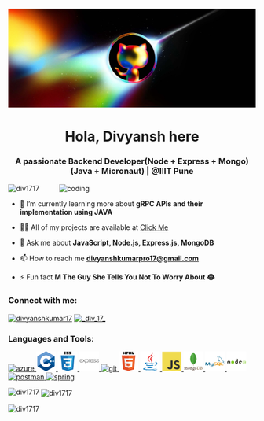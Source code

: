 ![](https://github.com/div1717/div1717/blob/main/banner.png)
<h1 align="center">Hola, Divyansh here</h1>
<h3 align="center">A passionate Backend Developer(Node + Express + Mongo) (Java + Micronaut) | @IIIT Pune</h3>

<img align="right" alt="coding" width="400" src="https://media0.giphy.com/media/v1.Y2lkPTc5MGI3NjExNGpzNGNubWs5d3Btbm80ZDhxZnRnd3dlOWVmbmY2cHN4N2RzYWZobyZlcD12MV9naWZzX3NlYXJjaCZjdD1n/bGgsc5mWoryfgKBx1u/200w.gif">

<p align="left"> <img src="https://komarev.com/ghpvc/?username=div1717&label=Profile%20views&color=0e75b6&style=flat" alt="div1717" /> </p>

- 🌱 I’m currently learning more about **gRPC APIs and their implementation using JAVA**

- 👨‍💻 All of my projects are available at [Click Me](https://github.com/div1717?tab=repositories)

- 💬 Ask me about **JavaScript, Node.js, Express.js, MongoDB**

- 📫 How to reach me **divyanshkumarpro17@gmail.com**

- ⚡ Fun fact **M The Guy She Tells You Not To Worry About 😂**

<h3 align="left">Connect with me:</h3>
<p align="left">
<a href="https://linkedin.com/in/divyanshkumar17" target="blank"><img align="center" src="https://raw.githubusercontent.com/rahuldkjain/github-profile-readme-generator/master/src/images/icons/Social/linked-in-alt.svg" alt="divyanshkumar17" height="30" width="40" /></a>
<a href="https://instagram.com/_div_17_" target="blank"><img align="center" src="https://raw.githubusercontent.com/rahuldkjain/github-profile-readme-generator/master/src/images/icons/Social/instagram.svg" alt="_div_17_" height="30" width="40" /></a>
</p>

<h3 align="left">Languages and Tools:</h3>
<p align="left"> <a href="https://azure.microsoft.com/en-in/" target="_blank" rel="noreferrer"> <img src="https://www.vectorlogo.zone/logos/microsoft_azure/microsoft_azure-icon.svg" alt="azure" width="40" height="40"/> </a> <a href="https://www.w3schools.com/cpp/" target="_blank" rel="noreferrer"> <img src="https://raw.githubusercontent.com/devicons/devicon/master/icons/cplusplus/cplusplus-original.svg" alt="cplusplus" width="40" height="40"/> </a> <a href="https://www.w3schools.com/css/" target="_blank" rel="noreferrer"> <img src="https://raw.githubusercontent.com/devicons/devicon/master/icons/css3/css3-original-wordmark.svg" alt="css3" width="40" height="40"/> </a> <a href="https://expressjs.com" target="_blank" rel="noreferrer"> <img src="https://raw.githubusercontent.com/devicons/devicon/master/icons/express/express-original-wordmark.svg" alt="express" width="40" height="40"/> </a> <a href="https://git-scm.com/" target="_blank" rel="noreferrer"> <img src="https://www.vectorlogo.zone/logos/git-scm/git-scm-icon.svg" alt="git" width="40" height="40"/> </a> <a href="https://www.w3.org/html/" target="_blank" rel="noreferrer"> <img src="https://raw.githubusercontent.com/devicons/devicon/master/icons/html5/html5-original-wordmark.svg" alt="html5" width="40" height="40"/> </a> <a href="https://www.java.com" target="_blank" rel="noreferrer"> <img src="https://raw.githubusercontent.com/devicons/devicon/master/icons/java/java-original.svg" alt="java" width="40" height="40"/> </a> <a href="https://developer.mozilla.org/en-US/docs/Web/JavaScript" target="_blank" rel="noreferrer"> <img src="https://raw.githubusercontent.com/devicons/devicon/master/icons/javascript/javascript-original.svg" alt="javascript" width="40" height="40"/> </a> <a href="https://www.mongodb.com/" target="_blank" rel="noreferrer"> <img src="https://raw.githubusercontent.com/devicons/devicon/master/icons/mongodb/mongodb-original-wordmark.svg" alt="mongodb" width="40" height="40"/> </a> <a href="https://www.mysql.com/" target="_blank" rel="noreferrer"> <img src="https://raw.githubusercontent.com/devicons/devicon/master/icons/mysql/mysql-original-wordmark.svg" alt="mysql" width="40" height="40"/> </a> <a href="https://nodejs.org" target="_blank" rel="noreferrer"> <img src="https://raw.githubusercontent.com/devicons/devicon/master/icons/nodejs/nodejs-original-wordmark.svg" alt="nodejs" width="40" height="40"/> </a> <a href="https://postman.com" target="_blank" rel="noreferrer"> <img src="https://www.vectorlogo.zone/logos/getpostman/getpostman-icon.svg" alt="postman" width="40" height="40"/> </a> <a href="https://spring.io/" target="_blank" rel="noreferrer"> <img src="https://www.vectorlogo.zone/logos/springio/springio-icon.svg" alt="spring" width="40" height="40"/> </a> </p>

<p><img align="left" src="https://github-readme-stats.vercel.app/api/top-langs?username=div1717&show_icons=true&locale=en&layout=compact" alt="div1717" /></p>

<p>&nbsp;<img align="center" src="https://github-readme-stats.vercel.app/api?username=div1717&show_icons=true&locale=en" alt="div1717" /></p>

<p><img align="center" src="https://github-readme-streak-stats.herokuapp.com/?user=div1717&" alt="div1717" /></p>

